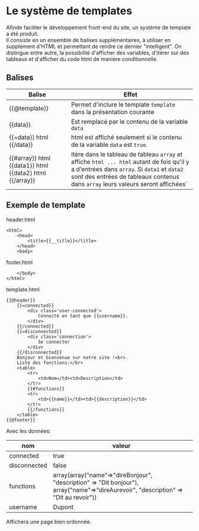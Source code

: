 # Le système de templates

Afinde faciliter le développement front-end du site, un système de template a été produit.  
Il consiste en un ensemble de balises supplémentaires, à utiliser en supplément d'HTML et permettant de rendre ce dernier "intelligent". On distingue entre autre, la possibilité d'afficher des variables, d'itérer sur des tableaux et d'afficher du code html de manière conditionnelle. 

## Balises 


| Balise | Effet |
|------|----|
| {{@template}} | Permet d'inclure le template `template` dans la présentation courante |
| {{data}} | Est remplacé par le contenu de la variable `data` |
| {{=data}} html {{/data}} | html est affiché seulement si le contenu de la variable `data` est `true`. |
| {{#array}} html {{data1}} html {{data2} html {{/array}} | Itère dans le tableau de tableau  `array` et affiche `html ... html` autant de fois qu'il y a d'entrées dans `array`. Si `data1` et `data2` sont des entrées de tableaux contenus dans `array` leurs valeurs seront affichées` |

## Exemple de template 

header.html
```
<html>
	<head>
    	<title>{{__title}}</title>
    </head>
    <body>
```

footer.html
```
	</body>
</html>
```

template.html
```
{{@header}}
	{{=connected}}
        <div class='user-connected'>
            Connecté en tant que {{username}}.
        </div>
    {{/connected}}
    {{=disconnected}}
    	<div class='connection'>
        	Se connecter
        </div>
    {{/disconnected}}
	Bonjour et bienvenue sur notre site !<br>
    Liste des fonctions:</br>
    <table>
    	<tr>
        	<td>Nom</td><td>Description</td>
        </tr>
        {{#functions}}
        <tr>
        	<td>{{name}}</td><td>{{description}}</td>
        </tr>
        {{/functions}}
	</table>
{{@footer}}
```

Avec les données:

| nom | valeur |
|--|--|
| connected | true |
| disconnected | false |
| functions | array(array("name"=>"direBonjour", "description" => "Dit bonjour"), array("name"=>"direAurevoir", "description" => "Dit au revoir")) |
| username | Dupont |

Affichera une page bien ordonnée.



    